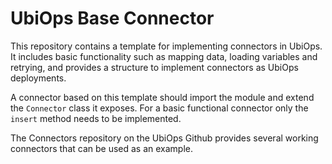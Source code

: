 # UbiOps Base Connector

This repository contains a template for implementing connectors in UbiOps. It includes basic functionality such as 
mapping data, loading variables and retrying, and provides a structure to implement connectors as UbiOps deployments.

A connector based on this template should import the module and extend the `Connector` class it exposes. For a basic
functional connector only the `insert` method needs to be implemented.

The Connectors repository on the UbiOps Github provides several working connectors that can be used as an example.

